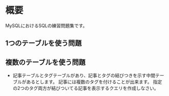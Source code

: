 # 概要
MySQLにおけるSQLの練習問題集です。

## 1つのテーブルを使う問題

## 複数のテーブルを使う問題 
- 記事テーブルとタグテーブルがあり、記事とタグの結びつきを示す中間テーブルがあるとします。
記事には複数のタグを付けることが出来ます。
指定の2つのタグ両方が結びついてる記事を表示するクエリを作成しなさい。
